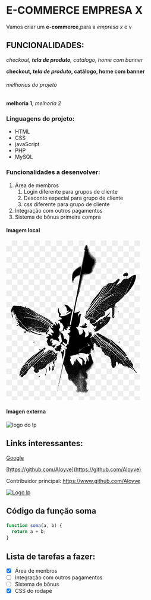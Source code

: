 # E-COMMERCE EMPRESA X

Vamos criar um **e-commerce**,para a _empresa x_ e v

## FUNCIONALIDADES:

_checkout, **tela de produto**, catálogo, home com banner_

**checkout, _tela de produto_, catálogo, home com banner**

###### melhorias do projeto

**melhoria 1**, _melhoria 2_

### Linguagens do projeto:

- HTML
- CSS
- javaScript
- PHP
- MySQL

### Funcionalidades a desenvolver:

1. Área de membros
   1. Login diferente para grupos de cliente
   2. Desconto especial para grupo de cliente
   3. css diferente para grupo de cliente
2. Integração com outros pagamentos
3. Sistema de bônus primeira compra

#### Imagem local

![logo do lp](img/lp.png)

#### Imagen externa

![logo do lp](https://logodix.com/logo/411028.png)

## Links interessantes:

[Google](https://www.google.com)

[https://github.com/Aloyve](https://github.com/Aloyve)

Contribuidor principal: https://www.github.com/Aloyve

[![Logo lp](https://logodix.com/logo/411028.png)](https://www.github.com/Aloyve)

## Código da função soma

```javascript
function soma(a, b) {
  return a + b;
}
```

## Lista de tarefas a fazer:

- [x] Área de menbros
- [ ] Integração com outros pagamentos
- [ ] Sistema de bônus
- [x] CSS do rodapé
